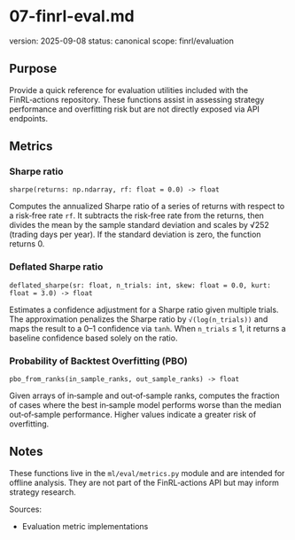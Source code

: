 # 07-finrl-eval.md
version: 2025-09-08
status: canonical
scope: finrl/evaluation

## Purpose
Provide a quick reference for evaluation utilities included with the FinRL‑actions repository.  These functions assist in assessing strategy performance and overfitting risk but are not directly exposed via API endpoints.

## Metrics

### Sharpe ratio
`sharpe(returns: np.ndarray, rf: float = 0.0) -> float`

Computes the annualized Sharpe ratio of a series of returns with respect to a risk‑free rate `rf`.  It subtracts the risk‑free rate from the returns, then divides the mean by the sample standard deviation and scales by √252 (trading days per year).  If the standard deviation is zero, the function returns 0.

### Deflated Sharpe ratio
`deflated_sharpe(sr: float, n_trials: int, skew: float = 0.0, kurt: float = 3.0) -> float`

Estimates a confidence adjustment for a Sharpe ratio given multiple trials.  The approximation penalizes the Sharpe ratio by `√(log(n_trials))` and maps the result to a 0–1 confidence via `tanh`.  When `n_trials` ≤ 1, it returns a baseline confidence based solely on the ratio.

### Probability of Backtest Overfitting (PBO)
`pbo_from_ranks(in_sample_ranks, out_sample_ranks) -> float`

Given arrays of in‑sample and out‑of‑sample ranks, computes the fraction of cases where the best in‑sample model performs worse than the median out‑of‑sample performance.  Higher values indicate a greater risk of overfitting.

## Notes
These functions live in the `ml/eval/metrics.py` module and are intended for offline analysis.  They are not part of the FinRL‑actions API but may inform strategy research.

Sources:
- Evaluation metric implementations
